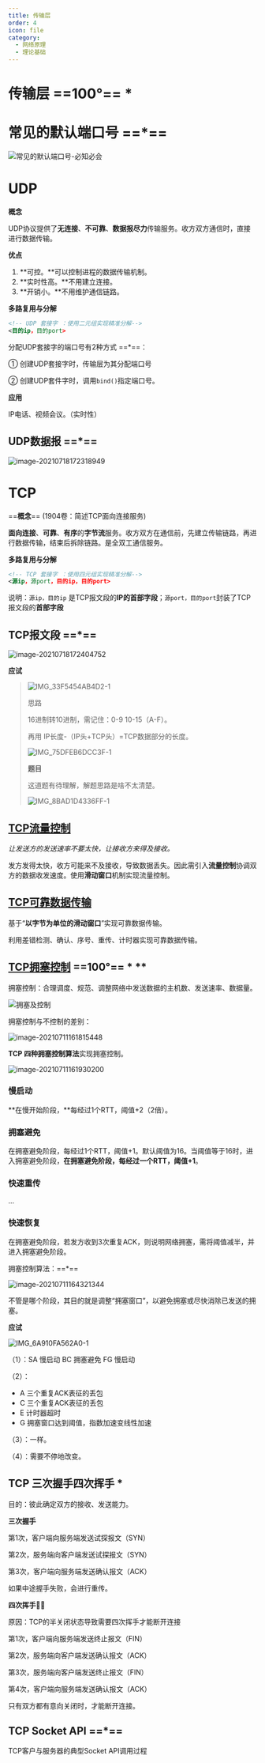 ```yaml
---
title: 传输层
order: 4
icon: file
category:
  - 网络原理	
  - 理论基础
---
```




# 传输层 ==100°== * 

# 常见的默认端口号   ==*==

![常见的默认端口号-必知必会](https://tva1.sinaimg.cn/large/008vxvgGgy1h7r48msznuj30ke0gydgh.jpg)

# UDP

**概念**

UDP协议提供了**无连接**、**不可靠**、**数据报尽力**传输服务。收方双方通信时，直接进行数据传输。

**优点**

1. **可控。**可以控制进程的数据传输机制。
2. **实时性高。**不用建立连接。
3. **开销小。**不用维护通信链路。

**多路复用与分解**

``` xml
<!-- UDP 套接字 ：使用二元组实现精准分解-->
<目的ip，目的port> 
```

分配UDP套接字的端口号有2种方式 ==*==：

① 创建UDP套接字时，传输层为其分配端口号

② 创建UDP套件字时，调用`bind()`指定端口号。

**应用**

IP电话、视频会议。（实时性）

## UDP数据报 ==*==

![image-20210718172318949](https://tva1.sinaimg.cn/large/008vxvgGgy1h7r48hz1syj30za0k4wgz.jpg)

#  TCP   

==**概念**== (1904卷：简述TCP面向连接服务)

**面向连接**、**可靠**、**有序**的**字节流**服务。收方双方在通信前，先建立传输链路，再进行数据传输，结束后拆除链路。是全双工通信服务。

**多路复用与分解**


```xml
<!-- TCP 套接字 ：使用四元组实现精准分解-->
<源ip，源port，目的ip，目的port>
```

说明：`源ip，目的ip` 是TCP报文段的**IP的首部字段**；`源port，目的port`封装了TCP报文段的**首部字段** 

## TCP报文段   ==*==

![image-20210718172404752](https://tva1.sinaimg.cn/large/008vxvgGgy1h7r48izjzoj30zc0ra42j.jpg)



**应试**

> ![IMG_33F5454AB4D2-1](https://tva1.sinaimg.cn/large/008vxvgGgy1h7r48jxm2rj30pk0650ta.jpg)
>
> 思路
>
> 16进制转10进制，需记住：0-9 10-15（A-F）。
>
> 再用 IP长度-（IP头+TCP头）=TCP数据部分的长度。
>
> ![IMG_75DFEB6DCC3F-1](https://tva1.sinaimg.cn/large/008vxvgGgy1h7r48mazarj312y0u041o.jpg)
>
> **题目**
>
> 这道题有待理解，解题思路是啥不太清楚。
>
> ![IMG_8BAD1D4336FF-1](https://tva1.sinaimg.cn/large/008vxvgGgy1h7r48la6lrj30oq0ad75m.jpg)
>
> 





## [TCP流量控制](https://www.bilibili.com/video/BV1c4411d7jb/?p=60)

*让发送方的发送速率不要太快，让接收方来得及接收。*

发方发得太快，收方可能来不及接收，导致数据丢失。因此需引入**流量控制**协调双方的数据收发速度。使用**滑动窗口**机制实现流量控制。

## [**TCP可靠数据传输**](https://www.bilibili.com/video/BV1c4411d7jb/?p=63)

基于“**以字节为单位的滑动窗口**”实现可靠数据传输。

利用差错检测、确认、序号、重传、计时器实现可靠数据传输。

## [TCP拥塞控制](https://www.bilibili.com/video/BV1c4411d7jb?p=61)   ==100°== * ** 

拥塞控制：合理调度、规范、调整网络中发送数据的主机数、发送速率、数据量。

![拥塞及控制](https://tva1.sinaimg.cn/large/008vxvgGgy1h7r48jf3xvj31020qa40e.jpg)



拥塞控制与不控制的差别：

![image-20210711161815448](https://tva1.sinaimg.cn/large/008vxvgGgy1h7r48kufkij31ku0qqgpo.jpg)

**TCP 四种拥塞控制算法**实现拥塞控制。

![image-20210711161930200](https://tva1.sinaimg.cn/large/008vxvgGgy1h7r48iki0cj321y06ytaj.jpg)

### 慢启动

**在慢开始阶段，**每经过1个RTT，阈值+2（2倍）。

### 拥塞避免

在拥塞避免阶段，每经过1个RTT，阈值+1。默认阈值为16。当阈值等于16时，进入拥塞避免阶段，**在拥塞避免阶段，每经过一个RTT，阈值+1**。

### 快速重传

...

### 快速恢复

在拥塞避免阶段，若发方收到3次重复ACK，则说明网络拥塞，需将阈值减半，并进入拥塞避免阶段。

拥塞控制算法：==*==

![image-20210711164321344](https://tva1.sinaimg.cn/large/008vxvgGgy1h7r48lt47cj31jq0n2dkj.jpg)

不管是哪个阶段，其目的就是调整“拥塞窗口”，以避免拥塞或尽快消除已发送的拥塞。

**应试**

![IMG_6A910FA562A0-1](https://tva1.sinaimg.cn/large/008vxvgGgy1h7r48kfjuuj315m0u041s.jpg)

（1）：SA 慢启动 BC 拥塞避免 FG 慢启动

（2）：

- A 三个重复ACK表征的丢包
- C 三个重复ACK表征的丢包
- E 计时器超时
- G 拥塞窗口达到阈值，指数加速变线性加速

（3）：一样。

（4）：需要不停地改变。

## TCP 三次握手四次挥手 *

目的：彼此确定双方的接收、发送能力。

**三次握手**

第1次，客户端向服务端发送试探报文（SYN）

第2次，服务端向客户端发送试探报文（SYN）

第3次，客户端向服务端发送确认报文（ACK）

如果中途握手失败，会进行重传。

**四次挥手👋🏻**

原因：TCP的半关闭状态导致需要四次挥手才能断开连接

第1次，客户端向服务端发送终止报文（FIN）

第2次，服务端向客户端发送确认报文（ACK）

第3次，服务端向客户端发送终止报文（FIN）

第4次，客户端向服务端发送确认报文（ACK）

只有双方都有意向关闭时，才能断开连接。



## TCP Socket API ==*==

TCP客户与服务器的典型Socket API调用过程



